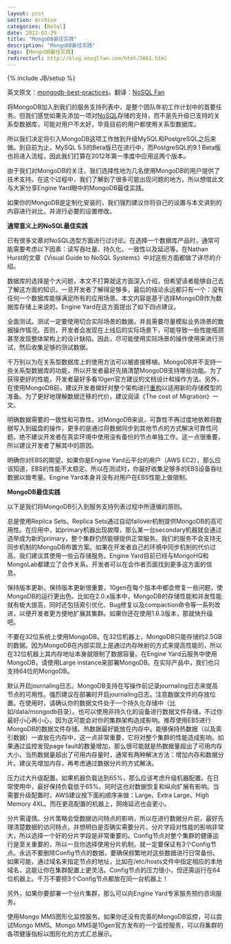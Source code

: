 ```yaml
---
layout: post
section: Archive
categories: [NoSql]
date: 2012-03-29
title: "MongoDB最佳实践"
description: "MongoDB最佳实践"
tags: [MongoDB最佳实践]
redirecturl: http://blog.nosqlfan.com/html/3661.html
---
```

{% include JB/setup %}

英文原文：[mongodb-best-practices](http://www.engineyard.com/blog/2011/mongodb-best-practices/)，翻译：[NoSQL
Fan](http://blog.nosqlfan.com/html/3661.html)

将MongoDB加入到我们的服务支持列表中，是整个团队年初工作计划中的首要任务。但我们感觉如果先添加一项对[NoSQL](http://blog.jobbole.com/1344/ "8种Nosql数据库系统对比")存储的支持，而不是先升级已支持的关系型数据库，可能对用户不太好，毕竟目前的用户都使用关系型数据库。

所以我们决定将引入MongoDB这项工作放到升级MySQL和PostgreSQL之后来做。到目前为止，MySQL
5.5的Beta版已在进行中，而PostgreSQL的9.1
Beta版也将进入流程，因此我们打算在2012年第一季度中应用这两个版本。

由于我们对MongoDB的关注，我们选择性地为几名使用MongoDB的用户提供了技术支持。在这个过程中，我们了解到了很多可能出现问题的地方。所以想借此文与大家分享Engine
Yard眼中的MongoDB最佳实践。

如果你的MongoDB是定制化安装的，我们强烈建议你将自己的设置与本文讲到的内容进行对比，并进行必要的设置修改。

**通常意义上的NoSQL最佳实践**

已有很多文章对NoSQL选型方面进行过讨论。在选择一个数据库产品时，通常可能需要考虑以下因素：读写吞吐量、持久化、一致性以及延迟等。在Nathan
Hurst的文章《Visual Guide to NoSQL
Systems》中对这些方面都做了详尽的介绍。

数据库的选择是个大问题，本文不打算就这方面深入介绍，但希望读者能够自己去了解这方面的知识。一旦开发者了解得足够多，最后的结论永远都只有一个：没有任何一个数据库能够满足所有的应用场景。本文内容是基于选择MongoDB作为数据库存储上来说的。Engine
Yard在这方面提出了如下四点建议。

全面测试。测试一定要使用切合实际场景的数据，并且需要尽量模拟业务场景的数据操作情况。否则，开发者会发现在上线后的实际场景下，可能导致一些性能瓶颈甚至发现整体架构上的设计缺陷。因此，尽可能使用实际场景的操作使用来进行测试，然后收集足够的测试数据。

千万别以为在关系型数据库上的使用方法可以被直接移植。MongoDB并不支持一些关系型数据库的功能，所以开发者最好先搞清楚MongoDB支持哪些功能。为了获得更好的性能，开发者最好多看10gen官方建议的文档设计和操作方法。另外，在使用MongoDB前，建议开发者做好对整个架构进行[重构](http://www.amazon.cn/gp/product/B003BY6PLK/ref=as_li_qf_sp_asin_il_tl?ie=UTF8&tag=vastwork-23&linkCode=as2&camp=536&creative=3200&creativeASIN=B003BY6PLK "重构:改善既有代码的设计")以适用新的存储模型的准备。为了更好地理解数据迁移的代价，建议阅读《The
cost of Migration》一文。

明确数据需要的一致性和可靠性。对MongoDB来说，可靠性不再过度地依赖将数据写入到磁盘的操作，更多的是通过将数据同步到其他节点的方式解决可靠性问题。绝不建议开发者在真实环境中使用没有备份的节点单独工作。这一点很重要，所以建议开发者了解其中的原因。

明确你对EBS的期望。如果你是Engine Yard云平台的用户（AWS
EC2），那么应该知道，EBS的性能不太稳定。所以在测试时，你最好收集足够多的EBS设备吞吐数据以做考量。Engine
Yard本身并没有对用户在EBS性能上做限制。

**MongoDB最佳实践**

以下是我们将MongoDB引入到服务支持列表过程中所遵循的原则。

总是使用Replica Sets。Replica
Sets通过自动failover机制提供MongoDB的高可用性。在应用中，如primary机器出现故障，那么某一台secondary机器就会通过选举成为新的primary，整个集群仍然能够提供正常服务。我们的服务不会支持无同步机制的MongoDB布置方案。如果在开发者自己的环境中同步机制的代价过高，我们建议其使用一些云存储服务。Engine
Yard目前已经与MongoHQ和MongoLab都建立了合作关系。开发者可以在合作者页面找到更多这方面的信息。

保持版本更新。保持版本更新很重要，10gen在每个版本中都会修复一些问题，使MongoDB的运行更出色。比如在2.0.x版本中，MongoDB的存储性能和并发性能就有极大提高，同时还包括索引优化、Bug修复以及compaction命令等一系列改进，以便开发者更方便地扩展其集群。如果你还在使用1.6.3版本，那就快升级吧。

不要在32位系统上使用MongoDB。在32位机器上，MongoDB只能存储约2.5GB的数据。因为MongoDB在内部实现上是通过内存映射的方式来提高性能的，所以在32位机器上其内存地址本身就限制了数据容量。在Engine
Yard云服务中使用MongoDB，请使用Large
instance来部署MongoDB。在实际产品中，我们也只支持64位的MongoDB。

默认开启journaling日志。MongoDB支持在写操作前记录journaling日志来提高节点的可用性。强烈建议在部署时开启journaling日志。注意数据文件的存放位置。在使用时，请确认你的数据文件处于一个持久化存储中（比如/data/mongodb目录）。也可以使用非持久化的设备进行数据文件存储，不过你最好小心再小心，因为这可能会对你的集群架构造成影响。推荐使用EBS进行MongoDB的数据文件存储。热数据最好能放在内存中。能够保持热数据（以及索引数据）一直放在内存中，这一点非常重要，它将对整个集群的性能造成影响。如果通过监控发现page
fault的数量增加，那么很可能就是热数据量超出了可用内存大小。当热数据量超出了可用内存量时，通常有两种解决方法：增加内存和数据分片。建议先增加内存，再考虑通过数据分片的方式解决。

压力过大升级配置。如果机器负载达到65%，那么应该考虑升级机器配置。在日常使用中，最好保持负载低于65%。同时这也对数据恢复和纵向扩展有影响。当需要升级配置时，AWS建议按下面的顺序来做：Large、Extra
Large、High Memory 4XL。而在更高配置的机器上，网络延迟也会更小。

分片需谨慎。分片策略会受数据访问特点的影响，所以在进行数据分片前，最好先理清楚数据的访问特点，并想明白是否确实需要分片。分片字段对性能的影响非常大，所以选择一个好的分片字段是非常重要的。Config节点对整个集群的健康运行是至关重要的，所以一旦你选择使用分片机制，就一定要保证有3个Config节点。永远不要删除Config节点的数据，要确保频繁地对这些数据进行日常备份。如果可能，通过域名来指定节点的地址，比如在/etc/hosts文件中指定相应的本地域名，这能让你在集群配置上更灵活。Config节点的压力很小，但还需运行在64位机器上。千万不要把3个Config节点都放在同一台机器上！

另外，如果你要部署一个分片集群，那么可以向Engine
Yard专家服务预约咨询服务。

使用Mongo MMS图形化监控服务。如果你还没有完善的MongoDB监控，可以尝试Mongo
MMS。Mongo
MMS是10gen官方发布的一个监控服务，可以将集群的各项健康指标以图形化的方式汇总展示。

 
